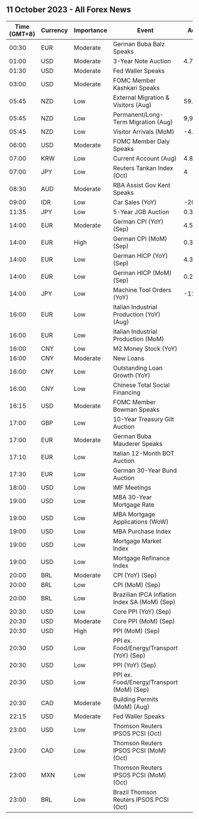 ## 11 October 2023 - All Forex News

| Time (GMT+8) | Currency | Importance | Event | Actual | Forecast | Previous |
|------|----------|------------|-------|--------|----------|----------|
| 00:30 | EUR | Moderate | German Buba Balz Speaks |  |  |  |
| 01:00 | USD | Moderate | 3-Year Note Auction | 4.740% |  | 4.660% |
| 01:30 | USD | Moderate | Fed Waller Speaks |  |  |  |
| 03:00 | USD | Moderate | FOMC Member Kashkari Speaks |  |  |  |
| 05:45 | NZD | Low | External Migration & Visitors (Aug) | 59.40% |  | 59.30% |
| 05:45 | NZD | Low | Permanent/Long-Term Migration (Aug) | 9,980 |  | 6,440 |
| 05:45 | NZD | Low | Visitor Arrivals (MoM) | -4.1% |  | 1.8% |
| 06:00 | USD | Moderate | FOMC Member Daly Speaks |  |  |  |
| 07:00 | KRW | Low | Current Account (Aug) | 4.81B |  | 3.74B |
| 07:00 | JPY | Low | Reuters Tankan Index (Oct) | 4 |  | 4 |
| 08:30 | AUD | Moderate | RBA Assist Gov Kent Speaks |  |  |  |
| 09:00 | IDR | Low | Car Sales (YoY) | -20.10% |  | -8.30% |
| 11:35 | JPY | Low | 5-Year JGB Auction | 0.330% |  | 0.291% |
| 14:00 | EUR | Moderate | German CPI (YoY) (Sep) | 4.5% | 4.5% | 6.1% |
| 14:00 | EUR | High | German CPI (MoM) (Sep) | 0.3% | 0.3% | 0.3% |
| 14:00 | EUR | Low | German HICP (YoY) (Sep) | 4.3% | 4.3% | 6.4% |
| 14:00 | EUR | Low | German HICP (MoM) (Sep) | 0.2% | 0.2% | 0.4% |
| 14:00 | JPY | Low | Machine Tool Orders (YoY) | -11.2% |  | -17.5% |
| 16:00 | EUR | Low | Italian Industrial Production (YoY) (Aug) |  |  | -2.1% |
| 16:00 | EUR | Low | Italian Industrial Production (MoM) |  |  | -0.7% |
| 16:00 | CNY | Low | M2 Money Stock (YoY) |  | 10.7% | 10.6% |
| 16:00 | CNY | Moderate | New Loans |  | 2,500.0B | 1,360.0B |
| 16:00 | CNY | Low | Outstanding Loan Growth (YoY) |  | 11.1% | 11.1% |
| 16:00 | CNY | Low | Chinese Total Social Financing |  | 3,800.0B | 3,120.0B |
| 16:15 | USD | Moderate | FOMC Member Bowman Speaks |  |  |  |
| 17:00 | GBP | Low | 10-Year Treasury Gilt Auction |  |  | 4.402% |
| 17:00 | EUR | Moderate | German Buba Mauderer Speaks |  |  |  |
| 17:10 | EUR | Low | Italian 12-Month BOT Auction |  |  | 3.873% |
| 17:30 | EUR | Low | German 30-Year Bund Auction |  |  | 2.790% |
| 18:00 | USD | Low | IMF Meetings |  |  |  |
| 19:00 | USD | Low | MBA 30-Year Mortgage Rate |  |  | 7.53% |
| 19:00 | USD | Low | MBA Mortgage Applications (WoW) |  |  | -6.0% |
| 19:00 | USD | Low | MBA Purchase Index |  |  | 136.6 |
| 19:00 | USD | Low | Mortgage Market Index |  |  | 178.2 |
| 19:00 | USD | Low | Mortgage Refinance Index |  |  | 384.6 |
| 20:00 | BRL | Moderate | CPI (YoY) (Sep) |  | 5.27% | 4.61% |
| 20:00 | BRL | Low | CPI (MoM) (Sep) |  | 0.34% | 0.23% |
| 20:00 | BRL | Low | Brazilian IPCA Inflation Index SA (MoM) (Sep) |  |  | 0.30% |
| 20:30 | USD | Low | Core PPI (YoY) (Sep) |  | 2.3% | 2.2% |
| 20:30 | USD | Moderate | Core PPI (MoM) (Sep) |  | 0.2% | 0.2% |
| 20:30 | USD | High | PPI (MoM) (Sep) |  | 0.3% | 0.7% |
| 20:30 | USD | Low | PPI ex. Food/Energy/Transport (YoY) (Sep) |  |  | 3.0% |
| 20:30 | USD | Low | PPI (YoY) (Sep) |  | 1.6% | 1.6% |
| 20:30 | USD | Low | PPI ex. Food/Energy/Transport (MoM) (Sep) |  |  | 0.3% |
| 20:30 | CAD | Moderate | Building Permits (MoM) (Aug) |  | 0.5% | -1.5% |
| 22:15 | USD | Moderate | Fed Waller Speaks |  |  |  |
| 23:00 | USD | Low | Thomson Reuters IPSOS PCSI (Oct) |  |  | 52.02 |
| 23:00 | CAD | Low | Thomson Reuters IPSOS PCSI (MoM) (Oct) |  |  | 47.66 |
| 23:00 | MXN | Low | Thomson Reuters IPSOS PCSI (MoM) (Oct) |  |  | 55.09 |
| 23:00 | BRL | Low | Brazil Thomson Reuters IPSOS PCSI (Oct) |  |  | 56.97 |
